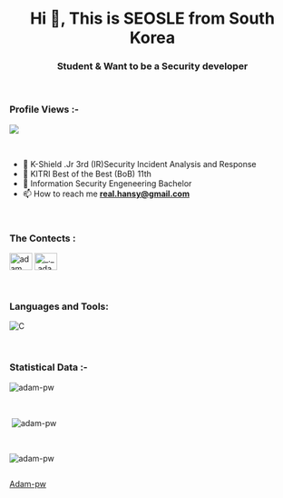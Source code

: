 <h1 align="center">Hi 👋, This is SEOSLE from South Korea</h1>
<h3 align="center">Student & Want to be a Security developer</h3>

<br>

<p align="right"> <h3>Profile Views :-</h3> <img src="https://komarev.com/ghpvc/?username=real2u2l8&label=Profile%20views&color=0e75b6&style=flat"/> 
  </p>

<br>

<p><img align="right" src="" /></p>


- :school: K-Shield .Jr 3rd (IR)Security Incident Analysis and Response
- :school: KITRI Best of the Best (BoB) 11th 
- :school: Information Security Engeneering Bachelor
- 📫 How to reach me **real.hansy@gmail.com**


<br>

<h3 align="left">The Contects :</h3>
<p align="left">
  <a href="https://fb.com/real.hansy pithen wala" target="blank"><img align="center"
      src="https://raw.githubusercontent.com/rahuldkjain/github-profile-readme-generator/master/src/images/icons/Social/facebook.svg"
      alt="adam pithen wala" height="30" width="40" /></a>
  <a href="https://instagram.com/real.hansy" target="blank"><img align="center"
      src="https://raw.githubusercontent.com/rahuldkjain/github-profile-readme-generator/master/src/images/icons/Social/instagram.svg"
      alt="_._.adam._" height="30" width="40" /></a>
</p>

<br>


<h3 align="left">Languages and Tools:</h3>
<p align="left">
  <img alt="C" src="https://img.shields.io/badge/C-#8B9CC.svg?&style=for-the-badge&logo=C&logoColor=white"/>
</p>

<br>

<h3>Statistical Data :-</h3>
<p><img align="center"
    src="https://github-readme-stats.vercel.app/api/top-langs?username=real2u2l8&show_icons=true&locale=en&bg_color=0d1117&text_color=ffffff&layout=compact"
    alt="adam-pw" 
    bg_color=#808080/></p>

<br>

<p>&nbsp;<img align="center" src="https://github-readme-stats.vercel.app/api?username=real2u2l8&show_icons=true&locale=en&bg_color=0d1117&text_color=ffffff&repo=convoychat"
    alt="adam-pw" /></p>

<br>

<p><img align="center" src="https://github-readme-streak-stats.herokuapp.com/?user=real2u2l8&theme=dark&background=0d1117&date_format=M%20j%5B%2C%20Y%5D" alt="adam-pw" /></p>
      
<p align="left"> <a href="https://twitter.com/" target="blank"><img
      src="https://img.shields.io/twitter/follow/?logo=twitter&style=for-the-badge" alt="" /></a> </p>

[Adam-pw](https://github.com/Adam-pw)

